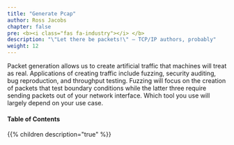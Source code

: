 ```yaml
---
title: "Generate Pcap"
author: Ross Jacobs
chapter: false
pre: <b><i class="fas fa-industry"></i> </b>
description: "\"Let there be packets!\" – TCP/IP authors, probably"
weight: 12
---
```


Packet generation allows us to create artificial traffic that machines will treat as real.
Applications of creating traffic include fuzzing, security auditing, bug reproduction, and throughput testing.
Fuzzing will focus on the creation of packets that test boundary conditions while the latter three require
sending packets out of your network interface. Which tool you use will largely depend on your use case.

#### Table of Contents

{{% children description="true" %}}
